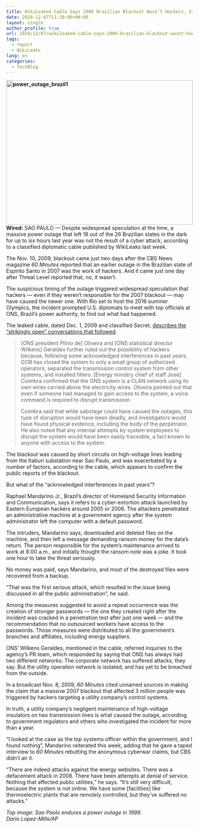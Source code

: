 ```yaml
---
title: WikiLeaked Cable Says 2009 Brazilian Blackout Wasn’t Hackers, Either
date: 2010-12-07T11:39:00+00:00
layout: single
author_profile: true
url: 2010/12/07/wikileaked-cable-says-2009-brazilian-blackout-wasnt-hackers-either/
tags:
  - report
  - WikiLeaks
lang: en
categories: 
  - TechBlog
---
```

**[<img title="power_outage_brazil1" border="0" alt="power_outage_brazil1" src="http://lh5.ggpht.com/_vaUVXcmC3OI/TP4V6Idi5HI/AAAAAAAADZM/g0V3z0qDf1U/power_outage_brazil1_thumb%5B1%5D.jpg?imgmax=800" width="504" height="390" />](http://lh5.ggpht.com/_vaUVXcmC3OI/TP4V4RTJyEI/AAAAAAAADZI/1dIhj9p3JwY/s1600-h/power_outage_brazil1%5B3%5D.jpg)Wired:** SAO PAULO — Despite widespread speculation at the time, a massive power outage that left 18 out of the 26 Brazilian states in the dark for up to six hours last year was not the result of a cyber attack, according to a classified diplomatic cable published by WikiLeaks last week.

The Nov. 10, 2009, blackout came just two days after the CBS News magazine _60 Minutes_ reported that an earlier outage in the Brazilian state of Espirito Santo in 2007 was the work of hackers. And it came just one day after Threat Level reported that, no, it wasn’t.

The suspicious timing of the outage triggered widespread speculation that hackers — even if they weren’t responsible for the 2007 blackout — may have caused the newer one. With Rio set to host the 2016 summer Olympics, the incident prompted U.S. diplomats to meet with top officials at ONS, Brazil’s power authority, to find out what had happened.

The leaked cable, dated Dec. 1, 2009 and classified Secret, [describes the “strikingly open” conversations that followed](http://213.251.145.96/cable/2009/12/09BRASILIA1383.html).

> [ONS president Plinio de] Oliveira and [ONS statistical director Wilkens] Geraldes further ruled out the possibility of hackers because, following some acknowledged interferences in past years, GOB has closed the system to only a small group of authorized operators, separated the transmission control system from other systems, and installed filters. [Energy ministry chief of staff José] Coimbra confirmed that the ONS system is a CLAN network using its own wires carried above the electricity wires. Oliveira pointed out that even if someone had managed to gain access to the system, a voice command is required to disrupt transmission.
> 
> Coimbra said that while sabotage could have caused the outages, this type of disruption would have been deadly, and investigators would have found physical evidence, including the body of the perpetrator. He also noted that any internal attempts by system employees to disrupt the system would have been easily traceable, a fact known to anyone with access to the system.

The blackout was caused by short circuits on high-voltage lines leading from the Itaburi substation near Sao Paulo, and was exacerbated by a number of factors, according to the cable, which appears to confirm the public reports of the blackout.

But what of the “acknowledged interferences in past years”?

Raphael Mandarino Jr., Brazil’s director of Homeland Security Information and Communication, says it refers to a cyber-extortion attack launched by Eastern European hackers around 2005 or 2006. The attackers penetrated an administrative machine at a government agency after the system administrator left the computer with a default password.

The intruders, Mandarino says, downloaded and deleted files on the machine, and then left a message demanding ransom money for the data’s return. The person responsible for the system’s maintenance arrived to work at 8:00 a.m., and initially thought the ransom note was a joke. It took one hour to take the threat seriously.

No money was paid, says Mandarino, and most of the destroyed files were recovered from a backup.

“That was the first serious attack, which resulted in the issue being discussed in all the public administration”, he said.

Among the measures suggested to avoid a repeat occurrence was the creation of stronger passwords — the one they created right after the incident was cracked in a penetration test after just one week — and the recommendation that no outsourced workers have access to the passwords. Those measures were distributed to all the government’s branches and affiliates, including energy suppliers.

ONS’ Wilkens Geraldes, mentioned in the cable, referred inquiries to the agency’s PR team, which responded by saying that ONS has always had two different networks: The corporate network has suffered attacks, they say. But the utility operation network is isolated, and has yet to be breached from the outside.

In a broadcast Nov. 8, 2009, _60 Minutes_ cited unnamed sources in making the claim that a massive 2007 blackout that affected 3 million people was triggered by hackers targeting a utility company’s control systems.

In truth, a utility company’s negligent maintenance of high-voltage insulators on two transmission lines is what caused the outage, according to government regulators and others who investigated the incident for more than a year.

“I looked at the case as the top systems officer within the government, and I found nothing”, Mandarino reiterated this week, adding that he gave a taped interview to _60 Minutes_ rebutting the anonymous cyberwar claims, but CBS didn’t air it.

“There are indeed attacks against the energy websites. There was a defacement attack in 2008. There have been attempts at denial of service. Nothing that affected public utilities,” he says. “It’s still very difficult, because the system is not online. We have some [facilities] like thermoelectric plants that are remotely controlled, but they’ve suffered no attacks.”

_Top image: Sao Paolo endures a power outage in 1999.  
Dario Lopez-Mills/AP_